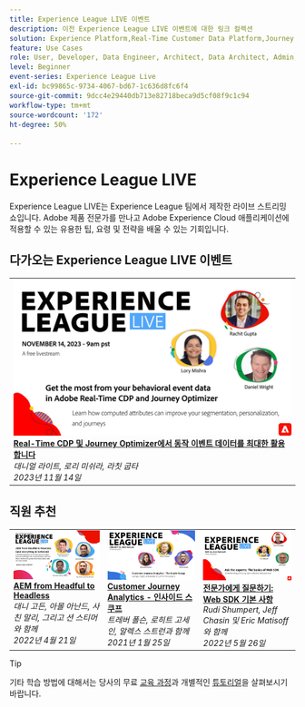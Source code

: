 ```yaml
---
title: Experience League LIVE 이벤트
description: 이전 Experience League LIVE 이벤트에 대한 링크 컬렉션
solution: Experience Platform,Real-Time Customer Data Platform,Journey Optimizer,Experience Manager,Target,Audience Manager,Analytics
feature: Use Cases
role: User, Developer, Data Engineer, Architect, Data Architect, Admin, Leader
level: Beginner
event-series: Experience League Live
exl-id: bc99865c-9734-4067-bd67-1c636d8fc6f4
source-git-commit: 9dcc4e29440db713e82718beca9d5cf08f9c1c94
workflow-type: tm+mt
source-wordcount: '172'
ht-degree: 50%

---
```


# Experience League LIVE

Experience League LIVE는 Experience League 팀에서 제작한 라이브 스트리밍 쇼입니다.  Adobe 제품 전문가를 만나고 Adobe Experience Cloud 애플리케이션에 적용할 수 있는 유용한 팁, 요령 및 전략을 배울 수 있는 기회입니다.

<div id="upcoming-events">

## 다가오는 Experience League LIVE 이벤트

<table>
<tr>
  <td style="vertical-align: top;"><a href="episodes/exl-live-episode-11-14-23.md">
      <img alt="Experience League LIVE 4월 21일" src="assets/Nov14_2023_exl_live_WebBanner.jpg">
    </a>
    <div>
      <a href="episodes/exl-live-episode-11-14-23.md">
        <strong>Real-Time CDP 및 Journey Optimizer에서 동작 이벤트 데이터를 최대한 활용합니다</strong>
      </a>
      <br/><em>대니얼 라이트, 로리 미쉬라, 라칫 굽타</em>
      <br/><em>2023년 11월 14일</em>
    </div>
  </td>
</tr>
</table>


</div>

<div id="recs-overview-body-1"></div>
<div id="recs-overview-body-2"></div>
<div id="recs-overview-body-3"></div>
<div id="recs-overview-body-4"></div>
<div id="recs-overview-body-5"></div>
<div id="recs-overview-body-6"></div>

<div id="past-events">


</div>

## 직원 추천

<table style="max-width: 1214px;">

<tr>
  <td style="vertical-align: top;"><a href="episodes/exl-live-episode-04-21-22.md">
      <img alt="Experience League LIVE 4월 21일" src="assets/youtube-thumbnails/april-21-yt.jpg">
    </a>
    <div>
      <a href="/help/experience-league-live/episodes/exl-live-episode-04-21-22.md">
        <strong>AEM from Headful to Headless</strong>
      </a>
      <br/><em>대니 고든, 아몰 아난드, 사친 말리, 그리고 션 스티머와 함께</em>
      <br/><em>2022년 4월 21일</em>
    </div>
  </td>

<td style="vertical-align: top;">
    <a href="episodes/exl-live-episode-08.md">
      <img alt="Experience League LIVE ep8" src="./assets/youtube-thumbnails/jan-25-yt.jpg">
    </a>
    <div>
      <a href="episodes/exl-live-episode-08.md"><strong>Customer Journey Analytics - 인사이드 스쿠프</strong></a>
      <br/><em>트레버 폴슨, 로히트 고세인, 알렉스 스트런과 함께</em>
      <br/><em>2021년 1월 25일</em>
    </div>
  </td>

<td style="vertical-align: top;">
    <a href="episodes/exl-live-episode-05-26-22.md">
      <img alt="Experience League 라이브 5월 26일" src="assets/May26_exl_live_banner_web_1920_WebBanner.png">
    </a>
    <div>
      <a href="episodes/exl-live-episode-05-26-22.md">
        <strong>전문가에게 질문하기: Web SDK 기본 사항</strong>
      </a>
      <br/><em>Rudi Shumpert, Jeff Chasin 및 Eric Matisoff와 함께</em>
      <br/><em>2022년 5월 26일</em>
    </div>
  </td>
  </tr>

</table>


>[!TIP]
>
>기타 학습 방법에 대해서는 당사의 무료 [교육 과정](https://experienceleague.adobe.com/#dashboard/learning)과 개별적인 [튜토리얼](https://experienceleague.adobe.com/docs/home-tutorials.html?lang=ko-KR)을 살펴보시기 바랍니다.
